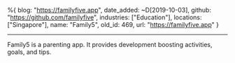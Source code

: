 %{
  blog: "https://familyfive.app",
  date_added: ~D[2019-10-03],
  github: "https://github.com/familyfive",
  industries: ["Education"],
  locations: ["Singapore"],
  name: "Family5",
  old_id: 469,
  url: "https://familyfive.app"
}

---

Family5 is a parenting app. It provides development boosting activities, goals, and tips.
